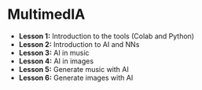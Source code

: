 # MultimedIA



* **Lesson 1:** Introduction to the tools (Colab and Python)
* **Lesson 2:** Introduction to AI and NNs
* **Lesson 3:** AI in music
* **Lesson 4:** AI in images
* **Lesson 5:** Generate music with AI
* **Lesson 6:** Generate images with AI
